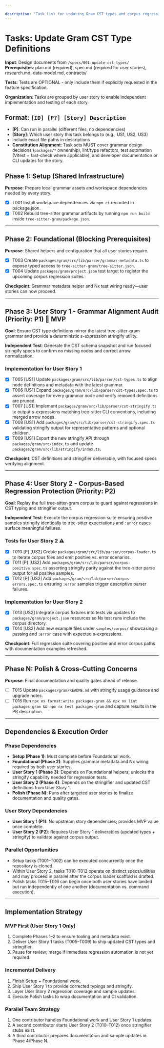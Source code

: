 ```yaml
---

description: "Task list for updating Gram CST types and corpus regression coverage"
---
```


# Tasks: Update Gram CST Type Definitions

**Input**: Design documents from `/specs/001-update-cst-types/`
**Prerequisites**: plan.md (required), spec.md (required for user stories), research.md, data-model.md, contracts/

**Tests**: Tests are OPTIONAL - only include them if explicitly requested in the feature specification.

**Organization**: Tasks are grouped by user story to enable independent implementation and testing of each story.

## Format: `[ID] [P?] [Story] Description`

- **[P]**: Can run in parallel (different files, no dependencies)
- **[Story]**: Which user story this task belongs to (e.g., US1, US2, US3)
- Include exact file paths in descriptions
- **Constitution Alignment**: Task sets MUST cover grammar design decisions (`packages/*` ownership), lint/type refactors, test automation (Vitest + fast-check where applicable), and developer documentation or CLI updates for the story.

## Phase 1: Setup (Shared Infrastructure)

**Purpose**: Prepare local grammar assets and workspace dependencies needed by every story.

- [x] T001 Install workspace dependencies via `npm ci` recorded in package.json.
- [x] T002 Rebuild tree-sitter grammar artifacts by running `npm run build` inside `tree-sitter-gram/package.json`.

---

## Phase 2: Foundational (Blocking Prerequisites)

**Purpose**: Shared helpers and configuration that all user stories require.

- [x] T003 Create `packages/gram/src/lib/parser/grammar-metadata.ts` to expose typed access to `tree-sitter-gram/tree-sitter.json`.
- [x] T004 Update `packages/gram/project.json` test target to register the upcoming corpus regression suites.

**Checkpoint**: Grammar metadata helper and Nx test wiring ready—user stories can now proceed.

---

## Phase 3: User Story 1 - Grammar Alignment Audit (Priority: P1) 🎯 MVP

**Goal**: Ensure CST type definitions mirror the latest tree-sitter-gram grammar and provide a deterministic s-expression stringify utility.

**Independent Test**: Generate the CST schema snapshot and run focused stringify specs to confirm no missing nodes and correct arrow normalization.

### Implementation for User Story 1

- [x] T005 [US1] Update `packages/gram/src/lib/parser/cst-types.ts` to align node definitions and metadata with the latest grammar.
- [x] T006 [US1] Expand `packages/gram/src/lib/parser/cst-types.spec.ts` to assert coverage for every grammar node and verify removed definitions are pruned.
- [x] T007 [US1] Implement `packages/gram/src/lib/parser/cst-stringify.ts` to output s-expressions matching tree-sitter CLI conventions, including merged arrow nodes.
- [x] T008 [US1] Add `packages/gram/src/lib/parser/cst-stringify.spec.ts` validating stringify output for representative patterns and optional children.
- [x] T009 [US1] Export the new stringify API through `packages/gram/src/index.ts` and update `packages/gram/src/lib/stringify/index.ts`.

**Checkpoint**: CST definitions and stringifier deliverable, with focused specs verifying alignment.

---

## Phase 4: User Story 2 - Corpus-Based Regression Protection (Priority: P2)

**Goal**: Replay the full tree-sitter-gram corpus to guard against regressions in CST typing and stringifier output.

**Independent Test**: Execute the corpus regression suite ensuring positive samples stringify identically to tree-sitter expectations and `:error` cases surface meaningful failures.

### Tests for User Story 2 ⚠️

- [x] T010 [P] [US2] Create `packages/gram/src/lib/parser/corpus-loader.ts` to iterate corpus files and emit positive vs. error scenarios.
- [x] T011 [P] [US2] Add `packages/gram/src/lib/parser/corpus-positive.spec.ts` asserting stringify parity against the tree-sitter parse output for all positive samples.
- [x] T012 [P] [US2] Add `packages/gram/src/lib/parser/corpus-errors.spec.ts` ensuring `:error` samples trigger descriptive parser failures.

### Implementation for User Story 2

- [x] T013 [US2] Integrate corpus fixtures into tests via updates to `packages/gram/project.json` resources so Nx test runs include the corpus directory.
- [x] T014 [US2] Add new example files under `samples/corpus/` showcasing a passing and `:error` case with expected s-expressions.

**Checkpoint**: Full regression suite covering positive and error corpus paths with documentation examples refreshed.

---

## Phase N: Polish & Cross-Cutting Concerns

**Purpose**: Final documentation and quality gates ahead of release.

- [ ] T015 Update `packages/gram/README.md` with stringify usage guidance and upgrade notes.
- [ ] T016 Run `npx nx format:write packages-gram && npx nx lint packages-gram && npx nx test packages-gram` and capture results in the PR description.

---

## Dependencies & Execution Order

### Phase Dependencies

- **Setup (Phase 1)**: Must complete before Foundational work.
- **Foundational (Phase 2)**: Supplies grammar metadata and Nx wiring required by both user stories.
- **User Story 1 (Phase 3)**: Depends on Foundational helpers; unlocks the stringify capability needed for regression tests.
- **User Story 2 (Phase 4)**: Depends on the stringifier and updated CST definitions from User Story 1.
- **Polish (Phase N)**: Runs after targeted user stories to finalize documentation and quality gates.

### User Story Dependencies

- **User Story 1 (P1)**: No upstream story dependencies; provides MVP value once complete.
- **User Story 2 (P2)**: Requires User Story 1 deliverables (updated types + stringify) to validate against corpus output.

### Parallel Opportunities

- Setup tasks (T001–T002) can be executed concurrently once the repository is cloned.
- Within User Story 2, tasks T010–T012 operate on distinct specs/utilities and may proceed in parallel after the corpus loader scaffold is drafted.
- Polish tasks T015–T016 can begin once both user stories have landed but run independently of one another (documentation vs. command execution).

---

## Implementation Strategy

### MVP First (User Story 1 Only)

1. Complete Phases 1–2 to ensure tooling and metadata exist.
2. Deliver User Story 1 tasks (T005–T009) to ship updated CST types and stringifier.
3. Pause for review; merge if immediate regression automation is not yet required.

### Incremental Delivery

1. Finish Setup + Foundational work.
2. Ship User Story 1 to provide corrected typings and stringify.
3. Layer User Story 2 regression coverage and sample updates.
4. Execute Polish tasks to wrap documentation and CI validation.

### Parallel Team Strategy

1. One contributor handles Foundational work and User Story 1 updates.
2. A second contributor starts User Story 2 (T010–T012) once stringifier stubs exist.
3. A third contributor prepares documentation and sample updates in Phase 4/Phase N.
